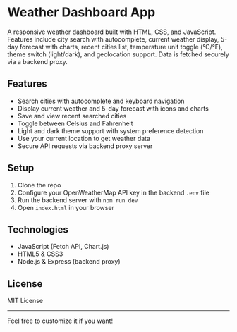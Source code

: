 # Weather Dashboard App

A responsive weather dashboard built with HTML, CSS, and JavaScript. Features include city search with autocomplete, current weather display, 5-day forecast with charts, recent cities list, temperature unit toggle (°C/°F), theme switch (light/dark), and geolocation support. Data is fetched securely via a backend proxy.

## Features

- Search cities with autocomplete and keyboard navigation  
- Display current weather and 5-day forecast with icons and charts  
- Save and view recent searched cities  
- Toggle between Celsius and Fahrenheit  
- Light and dark theme support with system preference detection  
- Use your current location to get weather data  
- Secure API requests via backend proxy server  

## Setup

1. Clone the repo  
2. Configure your OpenWeatherMap API key in the backend `.env` file  
3. Run the backend server with `npm run dev`  
4. Open `index.html` in your browser  

## Technologies

- JavaScript (Fetch API, Chart.js)  
- HTML5 & CSS3  
- Node.js & Express (backend proxy)  

## License

MIT License

---

Feel free to customize it if you want!
